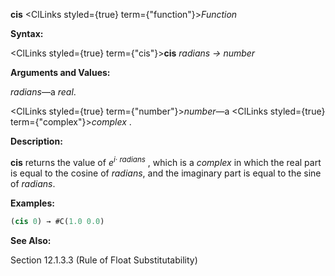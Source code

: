 **cis** <ClLinks styled={true} term={"function"}><i>Function</i></ClLinks> 



**Syntax:** 



<ClLinks styled={true} term={"cis"}><b>cis</b></ClLinks> *radians → number* 



**Arguments and Values:** 



*radians*—a *real*. 



<ClLinks styled={true} term={"number"}><i>number</i></ClLinks>—a <ClLinks styled={true} term={"complex"}><i>complex</i></ClLinks> . 



**Description:** 



<b>cis</b> returns the value of <i>e<sup>i· radians</sup></i> , which is a <i>complex</i> in which the real part is equal to the cosine of <i>radians</i>, and the imaginary part is equal to the sine of <i>radians</i>. 



**Examples:**
```lisp
(cis 0) → #C(1.0 0.0) 
```
**See Also:** 



Section 12.1.3.3 (Rule of Float Substitutability) 







 



 



